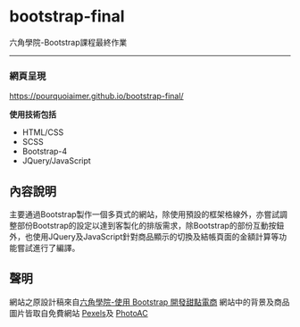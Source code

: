 # bootstrap-final
六角學院-Bootstrap課程最終作業

-----


### 網頁呈現
https://pourquoiaimer.github.io/bootstrap-final/

**使用技術包括**
* HTML/CSS
* SCSS
* Bootstrap-4
* JQuery/JavaScript

## 內容說明
  主要通過Bootstrap製作一個多頁式的網站，除使用預設的框架格線外，亦嘗試調整部份Bootstrap的設定以達到客製化的排版需求，除Bootstrap的部份互動按鈕外，也使用JQuery及JavaScript針對商品顯示的切換及結帳頁面的金額計算等功能嘗試進行了編譯。

## 聲明
  網站之原設計稿來自[六角學院-使用 Bootstrap 開發甜點電商](https://lihi.cc/LAfsC) 
  網站中的背景及商品圖片皆取自免費網站 [Pexels](https://www.pexels.com/)及 [PhotoAC](https://photo-ac.com/)
